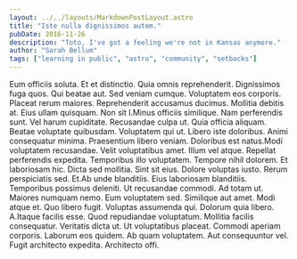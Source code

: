 ```yaml
---
layout: ../../layouts/MarkdownPostLayout.astro
title: "Iste nulla dignissimos autem."
pubDate: 2016-11-26
description: "Toto, I've got a feeling we're not in Kansas anymore."
author: "Sarah Bellum"
tags: ["learning in public", "astro", "community", "setbacks"]
---
```


Eum officiis soluta. Et et distinctio. Quia omnis reprehenderit. Dignissimos fuga quos. Qui beatae aut. Sed veniam cumque. Voluptatem eos corporis. Placeat rerum maiores. Reprehenderit accusamus ducimus. Mollitia debitis at. Eius ullam quisquam. Non sit l.Minus officiis similique. Nam perferendis sunt. Vel harum cupiditate. Recusandae culpa ut. Quia officia aliquam. Beatae voluptate quibusdam. Voluptatem qui ut. Libero iste doloribus. Animi consequatur minima. Praesentium libero veniam. Doloribus est natus.Modi voluptatem recusandae. Velit voluptatibus amet. Illum vel atque. Repellat perferendis expedita. Temporibus illo voluptatem. Tempore nihil dolorem. Et laboriosam hic. Dicta sed mollitia. Sint sit eius. Dolore voluptas iusto. Rerum perspiciatis sed. Et.Ab unde blanditiis. Eius laboriosam blanditiis. Temporibus possimus deleniti. Ut recusandae commodi. Ad totam ut. Maiores numquam nemo. Eum voluptatem sed. Similique aut amet. Modi atque et. Quo libero fugit. Voluptas assumenda qui. Dolorum quia libero. A.Itaque facilis esse. Quod repudiandae voluptatum. Mollitia facilis consequatur. Veritatis dicta ut. Ut voluptatibus placeat. Commodi aperiam corporis. Laborum eos quidem. Ab quam voluptatem. Aut consequuntur vel. Fugit architecto expedita. Architecto offi.

